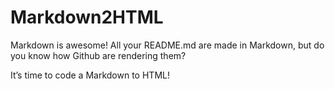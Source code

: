 # Markdown2HTML
Markdown is awesome! All your README.md are made in Markdown, but do you know how Github are rendering them?

It’s time to code a Markdown to HTML!